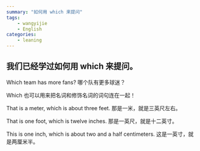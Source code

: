 ```yaml
---
summary: "如何用 which 来提问"
tags:
    - wangyijie
    - English
categories:
    - leaning
---
```

##  我们已经学过如何用 which 来提问。

Which team has more fans?
哪个队有更多球迷？

Which 也可以用来把名词和修饰名词的词句连在一起！

That is a meter, which is about three feet.
那是一米，就是三英尺左右。

That is one foot, which is twelve inches.
那是一英尺，就是十二英寸。

This is one inch, which is about two and a half centimeters.
这是一英寸，就是两厘米半。
